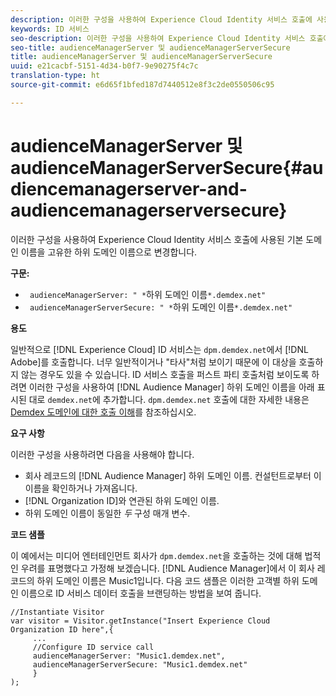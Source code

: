 ```yaml
---
description: 이러한 구성을 사용하여 Experience Cloud Identity 서비스 호출에 사용된 기본 도메인 이름을 고유한 하위 도메인 이름으로 변경합니다.
keywords: ID 서비스
seo-description: 이러한 구성을 사용하여 Experience Cloud Identity 서비스 호출에 사용된 기본 도메인 이름을 고유한 하위 도메인 이름으로 변경합니다.
seo-title: audienceManagerServer 및 audienceManagerServerSecure
title: audienceManagerServer 및 audienceManagerServerSecure
uuid: e21cacbf-5151-4d34-b0f7-9e90275f4c7c
translation-type: ht
source-git-commit: e6d65f1bfed187d7440512e8f3c2de0550506c95

---
```



# audienceManagerServer 및 audienceManagerServerSecure{#audiencemanagerserver-and-audiencemanagerserversecure}

이러한 구성을 사용하여 Experience Cloud Identity 서비스 호출에 사용된 기본 도메인 이름을 고유한 하위 도메인 이름으로 변경합니다.

**구문:**

* ` audienceManagerServer: " *`하위 도메인 이름`*.demdex.net"`
* ` audienceManagerServerSecure: " *`하위 도메인 이름`*.demdex.net"`

**용도**

일반적으로 [!DNL Experience Cloud] ID 서비스는 `dpm.demdex.net`에서 [!DNL Adobe]를 호출합니다. 너무 일반적이거나 "타사"처럼 보이기 때문에 이 대상을 호출하지 않는 경우도 있을 수 있습니다. ID 서비스 호출을 퍼스트 파티 호출처럼 보이도록 하려면 이러한 구성을 사용하여 [!DNL Audience Manager] 하위 도메인 이름을 아래 표시된 대로 `demdex.net`에 추가합니다. `dpm.demdex.net` 호출에 대한 자세한 내용은 [Demdex 도메인에 대한 호출 이해](https://marketing.adobe.com/resources/help/en_US/aam/demdex-calls.html)를 참조하십시오.

**요구 사항**

이러한 구성을 사용하려면 다음을 사용해야 합니다.

* 회사 레코드의 [!DNL Audience Manager] 하위 도메인 이름. 컨설턴트로부터 이 이름을 확인하거나 가져옵니다.
* [!DNL Organization ID]와 연관된 하위 도메인 이름.
* 하위 도메인 이름이 동일한 *두* 구성 매개 변수.

**코드 샘플**

이 예에서는 미디어 엔터테인먼트 회사가 `dpm.demdex.net`을 호출하는 것에 대해 법적인 우려를 표명했다고 가정해 보겠습니다. [!DNL Audience Manager]에서 이 회사 레코드의 하위 도메인 이름은 Music1입니다. 다음 코드 샘플은 이러한 고객별 하위 도메인 이름으로 ID 서비스 데이터 호출을 브랜딩하는 방법을 보여 줍니다.

```
//Instantiate Visitor 
var visitor = Visitor.getInstance("Insert Experience Cloud Organization ID here",{ 
     ... 
     //Configure ID service call 
     audienceManagerServer: "Music1.demdex.net", 
     audienceManagerServerSecure: "Music1.demdex.net" 
     } 
);
```

